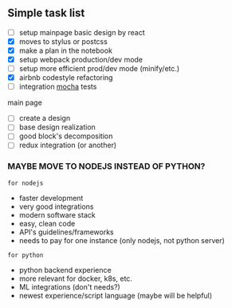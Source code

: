 
## Simple task list

- [ ] setup mainpage basic design by react
- [x] moves to stylus or postcss
- [x] make a plan in the notebook
- [x] setup webpack production/dev mode
- [ ] setup more efficient prod/dev mode (minify/etc.)
- [x] airbnb codestyle refactoring
- [ ] integration [mocha](https://webpack.js.org/loaders/mocha-loader/) tests

main page

- [ ] create a design
- [ ] base design realization
- [ ] good block's decomposition
- [ ] redux integration (or another)

### MAYBE MOVE TO NODEJS INSTEAD OF PYTHON?

`for nodejs`

- faster development
- very good integrations
- modern software stack
- easy, clean code
- API's guidelines/frameworks
- needs to pay for one instance (only nodejs, not python server)

`for python`

- python backend experience
- more relevant for docker, k8s, etc.
- ML integrations (don't needs?)
- newest experience/script language (maybe will be helpful)
